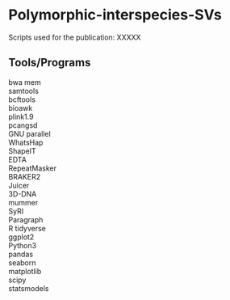 # Polymorphic-interspecies-SVs
Scripts used for the publication: XXXXX


## Tools/Programs
bwa mem  
samtools  
bcftools  
bioawk  
plink1.9  
pcangsd  
GNU parallel  
WhatsHap  
ShapeIT  
EDTA  
RepeatMasker  
BRAKER2  
Juicer  
3D-DNA  
mummer  
SyRI  
Paragraph  
R
    tidyverse  
    ggplot2  
Python3  
    pandas  
    seaborn  
    matplotlib  
    scipy  
    statsmodels  
